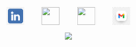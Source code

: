 <p align="center">
    <a href="https://www.linkedin.com/in/evansemet/" target="_blank"><img src="linkedinlogo.png" width="40" height="40"></a>
    &nbsp;&nbsp;&nbsp;&nbsp;&nbsp;&nbsp;&nbsp;&nbsp;
    <a href="https://github.com/evansemet" target="_blank"><img src="assets/github.png" width="40" height="40"></a>
    &nbsp;&nbsp;&nbsp;&nbsp;&nbsp;&nbsp;&nbsp;&nbsp;
    <a href="https://evilpegasus.github.io/" target="_blank"><img src="assets/website.png" width="40" height="40"></a>
    &nbsp;&nbsp;&nbsp;&nbsp;&nbsp;&nbsp;&nbsp;&nbsp;
    <a href="mailto:evancsemet@gmail.com"><img src="gmaillogo.jpeg" width="40" height="40"></a>
</p>
<p align="center">
<img src="https://profile-counter.glitch.me/evansemet/count.svg" /> 
</p>
